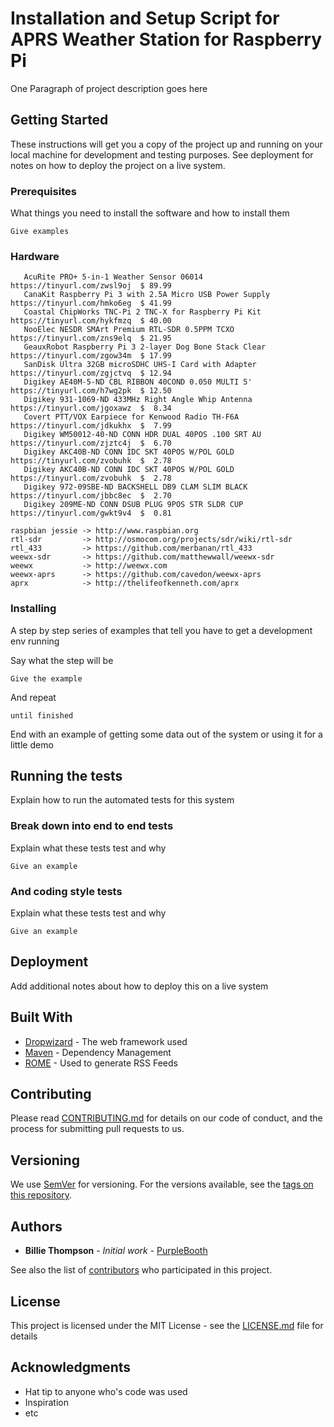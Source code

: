 

# Installation and Setup Script for APRS Weather Station for Raspberry Pi

One Paragraph of project description goes here

## Getting Started

These instructions will get you a copy of the project up and running on your local machine for development and testing purposes. See deployment for notes on how to deploy the project on a live system.

### Prerequisites

What things you need to install the software and how to install them

```
Give examples
```

### Hardware
```Kenwood TH-F6A 144/220/440 MHz FM Handheld Transceiver      https://tinyurl.com/znxcyzf  $289.95
   AcuRite PRO+ 5-in-1 Weather Sensor 06014                    https://tinyurl.com/zwsl9oj  $ 89.99
   CanaKit Raspberry Pi 3 with 2.5A Micro USB Power Supply     https://tinyurl.com/hmko6eg  $ 41.99
   Coastal ChipWorks TNC-Pi 2 TNC-X for Raspberry Pi Kit       https://tinyurl.com/hykfmzq  $ 40.00
   NooElec NESDR SMArt Premium RTL-SDR 0.5PPM TCXO             https://tinyurl.com/zns9elq  $ 21.95
   GeauxRobot Raspberry Pi 3 2-layer Dog Bone Stack Clear      https://tinyurl.com/zgow34m  $ 17.99
   SanDisk Ultra 32GB microSDHC UHS-I Card with Adapter        https://tinyurl.com/zgjctvq  $ 12.94
   Digikey AE40M-5-ND CBL RIBBON 40COND 0.050 MULTI 5'         https://tinyurl.com/h7wg2pk  $ 12.50
   Digikey 931-1069-ND 433MHz Right Angle Whip Antenna         https://tinyurl.com/jgoxawz  $  8.34
   Covert PTT/VOX Earpiece for Kenwood Radio TH-F6A            https://tinyurl.com/jdkukhx  $  7.99
   Digikey WM50012-40-ND CONN HDR DUAL 40POS .100 SRT AU       https://tinyurl.com/zjztc4j  $  6.70
   Digikey AKC40B-ND CONN IDC SKT 40POS W/POL GOLD             https://tinyurl.com/zvobuhk  $  2.78
   Digikey AKC40B-ND CONN IDC SKT 40POS W/POL GOLD             https://tinyurl.com/zvobuhk  $  2.78
   Digikey 972-09SBE-ND BACKSHELL DB9 CLAM SLIM BLACK          https://tinyurl.com/jbbc8ec  $  2.70
   Digikey 209ME-ND CONN DSUB PLUG 9POS STR SLDR CUP           https://tinyurl.com/gwkt9v4  $  0.81
```
```
raspbian jessie -> http://www.raspbian.org
rtl-sdr         -> http://osmocom.org/projects/sdr/wiki/rtl-sdr
rtl_433         -> https://github.com/merbanan/rtl_433
weewx-sdr       -> https://github.com/matthewwall/weewx-sdr
weewx           -> http://weewx.com
weewx-aprs      -> https://github.com/cavedon/weewx-aprs
aprx            -> http://thelifeofkenneth.com/aprx
```

### Installing

A step by step series of examples that tell you have to get a development env running

Say what the step will be

```
Give the example
```

And repeat

```
until finished
```

End with an example of getting some data out of the system or using it for a little demo

## Running the tests

Explain how to run the automated tests for this system

### Break down into end to end tests

Explain what these tests test and why

```
Give an example
```

### And coding style tests

Explain what these tests test and why

```
Give an example
```

## Deployment

Add additional notes about how to deploy this on a live system

## Built With

* [Dropwizard](http://www.dropwizard.io/1.0.2/docs/) - The web framework used
* [Maven](https://maven.apache.org/) - Dependency Management
* [ROME](https://rometools.github.io/rome/) - Used to generate RSS Feeds

## Contributing

Please read [CONTRIBUTING.md](https://gist.github.com/PurpleBooth/b24679402957c63ec426) for details on our code of conduct, and the process for submitting pull requests to us.

## Versioning

We use [SemVer](http://semver.org/) for versioning. For the versions available, see the [tags on this repository](https://github.com/your/project/tags). 

## Authors

* **Billie Thompson** - *Initial work* - [PurpleBooth](https://github.com/PurpleBooth)

See also the list of [contributors](https://github.com/your/project/contributors) who participated in this project.

## License

This project is licensed under the MIT License - see the [LICENSE.md](LICENSE.md) file for details

## Acknowledgments

* Hat tip to anyone who's code was used
* Inspiration
* etc
